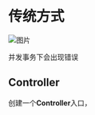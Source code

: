# 传统方式

![图片](https://img30.360buyimg.com/img/jfs/t11533/172/2743097748/345727/1cf6397/5cd7645aN3be76f18.jpg)

并发事务下会出现错误

## Controller

创建一个**Controller**入口，

```java

```


